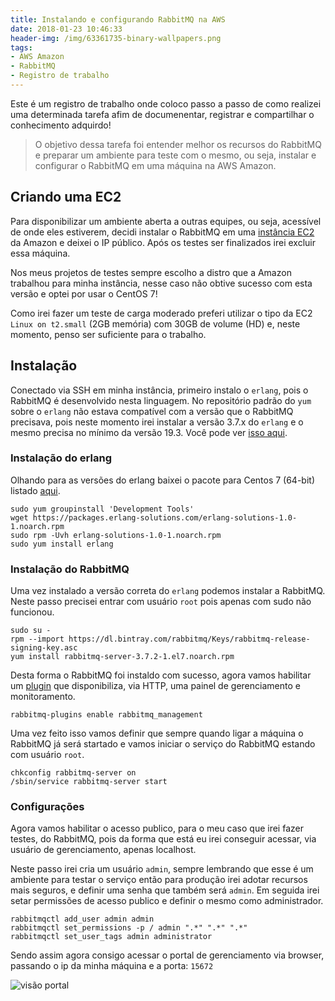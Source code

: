 ```yaml
---
title: Instalando e configurando RabbitMQ na AWS
date: 2018-01-23 10:46:33
header-img: /img/63361735-binary-wallpapers.png
tags: 
- AWS Amazon
- RabbitMQ
- Registro de trabalho
---
```


Este é um registro de trabalho onde coloco passo a passo de como realizei uma determinada tarefa afim de documenentar, registrar e compartilhar o conhecimento adquirdo!

> O objetivo dessa tarefa foi entender melhor os recursos do RabbitMQ e preparar um ambiente para teste com o mesmo, ou seja, instalar e configurar o RabbitMQ em uma máquina na AWS Amazon.

## Criando uma EC2

Para disponibilizar um ambiente aberta a outras equipes, ou seja, acessível de onde eles estiverem, decidi instalar o RabbitMQ em uma [instância EC2]((http://fabiorogeriosj.com.br/2016/12/16/Amazon-EC2/)) da Amazon e deixei o IP público. Após os testes ser finalizados irei excluir essa máquina.

Nos meus projetos de testes sempre escolho a distro que a Amazon trabalhou para minha instância, nesse caso não obtive sucesso com esta versão e optei por usar o CentOS 7!

Como irei fazer um teste de carga moderado preferi utilizar o tipo da EC2 `Linux on t2.small` (2GB memória) com 30GB de volume (HD) e, neste momento, penso ser suficiente para o trabalho.

## Instalação

Conectado via SSH em minha instância, primeiro instalo o `erlang`, pois o RabbitMQ é desenvolvido nesta linguagem. No repositório padrão do `yum` sobre o `erlang` não estava compatível com a versão que o RabbitMQ precisava, pois neste momento irei instalar a versão 3.7.x do `erlang` e o mesmo precisa no mínimo da versão 19.3. Você pode ver [isso aqui](https://www.rabbitmq.com/which-erlang.html).

### Instalação do erlang

Olhando para as versões do erlang baixei o pacote para Centos 7 (64-bit) listado [aqui](https://www.erlang-solutions.com/resources/download.html).

```
sudo yum groupinstall 'Development Tools'
wget https://packages.erlang-solutions.com/erlang-solutions-1.0-1.noarch.rpm
sudo rpm -Uvh erlang-solutions-1.0-1.noarch.rpm
sudo yum install erlang
```

### Instalação do RabbitMQ

Uma vez instalado a versão correta do `erlang` podemos instalar a RabbitMQ. Neste passo precisei entrar com usuário `root` pois apenas com sudo não funcionou.

```
sudo su -
rpm --import https://dl.bintray.com/rabbitmq/Keys/rabbitmq-release-signing-key.asc
yum install rabbitmq-server-3.7.2-1.el7.noarch.rpm
```

Desta forma o RabbitMQ foi instaldo com sucesso, agora vamos habilitar um [plugin](https://www.rabbitmq.com/management.html) que disponibiliza, via HTTP, uma painel de gerenciamento e monitoramento.

```
rabbitmq-plugins enable rabbitmq_management
```

Uma vez feito isso vamos definir que sempre quando ligar a máquina o RabbitMQ já será startado e vamos iniciar o serviço do RabbitMQ estando com usuário `root`.

```
chkconfig rabbitmq-server on
/sbin/service rabbitmq-server start
```

### Configurações

Agora vamos habilitar o acesso publico, para o meu caso que irei fazer testes, do RabbitMQ, pois da forma que está eu irei conseguir acessar, via usuário de gerenciamento, apenas localhost.

Neste passo irei cria um usuário `admin`, sempre lembrando que esse é um ambiente para testar o serviço então para produção irei adotar recursos mais seguros, e definir uma senha que também será `admin`. Em seguida irei setar permissões de acesso publico e definir o mesmo como administrador.

```
rabbitmqctl add_user admin admin
rabbitmqctl set_permissions -p / admin ".*" ".*" ".*"
rabbitmqctl set_user_tags admin administrator
```

Sendo assim agora consigo acessar o portal de gerenciamento via browser, passando o ip da minha máquina e a porta: `15672`

![visão portal](/img/visaogeralportalrabbitmq.jpg)